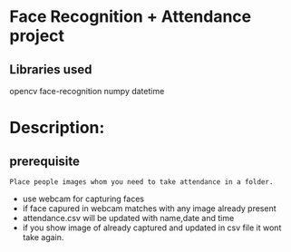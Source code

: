 # Face Recognition + Attendance project

## Libraries used
opencv
face-recognition
numpy
datetime

# Description:

## prerequisite
```
Place people images whom you need to take attendance in a folder. 
```
- use webcam for capturing faces 
- if face capured in webcam matches with any image already present
- attendance.csv will be updated with name,date and time
- if you show image of already captured and updated in csv file it wont take again.
